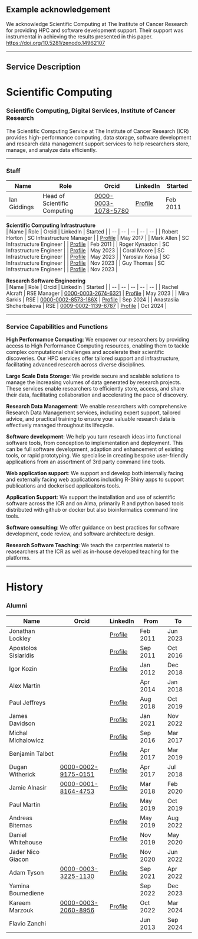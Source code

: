 ## Example acknowledgement
We acknowledge Scientific Computing at The Institute of Cancer Research for providing HPC and software development support. Their support was instrumental in achieving the results presented in this paper. https://doi.org/10.5281/zenodo.14962107

---

## Service Description
# Scientific Computing

### Scientific Computing, Digital Services, Institute of Cancer Research  
The Scientific Computing Service at The Institute of Cancer Research (ICR) provides high-performance computing, data storage, software development and research data management support services to help researchers store, manage, and analyze data efficiently.

---

### Staff
| Name | Role | Orcid | LinkedIn | Started |
| -- | -- | -- | -- | -- |
| Ian Giddings | Head of Scientific Computing | [0000-0003-1078-5780](https://orcid.org/0000-0003-1078-5780) | [Profile](https://www.linkedin.com/in/ian-giddings-a56ba88/) | Feb 2011 |  

**Scientific Computing Infrastructure**  
| Name | Role | Orcid | LinkedIn | Started |
| -- | -- | -- | -- | -- |
| Robert Horton | SC Infrastructure Manager |  | [Profile](https://www.linkedin.com/in/robert-horton-89b0298/) | May 2017 |
| Mark Allen | SC Infrastructure Engineer |  | [Profile](https://www.linkedin.com/in/mark-allen-a932622/) | Feb 2011 |
| Roger Kynaston | SC Infrastructure Engineer |  | [Profile](https://www.linkedin.com/in/roger-kynaston-34515929/) | May 2023 |
| Coral Moore | SC Infrastructure Engineer |  | [Profile](https://www.linkedin.com/in/corallmoore/) | May 2023 |
| Yaroslav Koisa | SC Infrastructure Engineer |  | [Profile](https://www.linkedin.com/in/yaroslav-koisa-ba381817b/) | Nov 2023 |
| Guy Thomas | SC Infrastructure Engineer |  | [Profile](https://www.linkedin.com/in/guy-thomas-969382a/) | Nov 2023 |


**Research Software Engineering**  
| Name | Role | Orcid | LinkedIn | Started |
| -- | -- | -- | -- | -- |
| Rachel Alcraft | RSE Manager | [0000-0003-2674-6321](https://orcid.org/0000-0003-2674-6321) | [Profile](https://www.linkedin.com/in/rachel-alcraft-07828235/) | May 2023 |
| Mira Sarkis | RSE | [0000-0002-8573-186X](https://orcid.org/0000-0002-8573-186X) | [Profile](https://www.linkedin.com/in/mira-sarkis-27243046/) | Sep 2024 |
| Anastasiia Shcherbakova | RSE | [0009-0002-1139-6787](https://orcid.org/0009-0002-1139-6787) | [Profile](https://www.linkedin.com/in/stacy-shcherbakova-684552127/) | Oct 2024 |


---

### Service Capabilities and Functions
**High Performamce Computing**: We empower our researchers by providing access to High Performance Computing resources, enabling them to tackle complex computational challenges and accelerate their scientific discoveries.  Our HPC services offer tailored support and infrastructure, facilitating advanced research across diverse disciplines.

**Large Scale Data Storage**: We provide secure and scalable solutions to manage the increasing volumes of data generated by research projects.  These services enable researchers to efficiently store, access, and share their data, facilitating collaboration and accelerating the pace of discovery.

**Research Data Management**: We enable researchers with comprehensive Research Data Management services, including expert support, tailored advice, and practical training to ensure your valuable research data is effectively managed throughout its lifecycle.

**Software development**: We help you turn research ideas into functional software tools, from conception to implementation and deployment. This can be full software development, adaption and enhancement of existing tools, or rapid prototyping. We specialise in creating bespoke user-friendly applications from an assortment of 3rd party command line tools.

**Web application support**: We support and develop both internally facing and externally facing web applications including R-Shiny apps to support publications and dockerised applicaitons tools.

**Application Support**: We support the installation and use of scientific software across the ICR and on Alma, primarily R and python based tools distributed with github or docker but also bioinformatics command line tools.
  
**Software consulting**: We offer guidance on best practices for software development, code review, and software architecture design.

**Research Software Teaching**: We teach the carpentries material to reasearchers at the ICR as well as in-house developed teaching for the platforms.  

---

# History

### Alumni
| Name | Orcid | LinkedIn | From | To |
| -- | -- | -- | -- | -- |
| Jonathan Lockley |  | [Profile](https://www.linkedin.com/in/jonlockley/) | Feb 2011 | Jun 2023 |
| Apostolos Sisiaridis |  | [Profile](https://www.linkedin.com/in/tolis-sisiaridis-a226408/) | Sep 2011 | Oct 2016 |
| Igor Kozin |  | [Profile](https://www.linkedin.com/in/igorkozin/) | Jan 2012 | Dec 2018 |
| Alex Martin |  |  | Apr 2014 | Jan 2018 |
| Paul Jeffreys |  | [Profile](https://www.linkedin.com/in/professor-paul-jeffreys-25002149/) | Aug 2018 | Oct 2019 |
| James Davidson |  | [Profile](https://www.linkedin.com/in/james-davidson-a62a051/) | Jan 2021 | Nov 2022 |
| Michal Michalowicz |  | [Profile](https://www.linkedin.com/in/michal-michalowicz-0810884b/) | Sep 2016 | Mar 2017 |
| Benjamin Talbot |  | [Profile](https://www.linkedin.com/in/benjamin-talbot-30a581b8/) | Apr 2017 | Mar 2019 |
| Dugan Witherick | [0000-0002-9175-0151](https://orcid.org/0000-0002-9175-0151) | [Profile](https://www.linkedin.com/in/dugan-witherick-4b58096/) | Apr 2017 | Jul 2018 |
| Jamie Alnasir | [0000-0001-8164-4753](https://orcid.org/0000-0001-8164-4753) | [Profile](https://www.linkedin.com/in/dr-jamie-alnasir/) | Mar 2018 | Feb 2020 |
| Paul Martin |  | [Profile](https://www.linkedin.com/in/paulsputer/) | May 2019 | Oct 2019 |
| Andreas Biternas |  | [Profile](https://www.linkedin.com/in/andreas-biternas-34526850/) | May 2019 | Aug 2022 |
| Daniel Whitehouse |  | [Profile](https://www.linkedin.com/in/dan-whitehouse-a4a19274/) | Nov 2019 | May 2020 |
| Jader Nico Giacon |  | [Profile](https://www.linkedin.com/in/jngiacon/) | Nov 2020 | Jun 2022 |
| Adam Tyson | [0000-0003-3225-1130](https://orcid.org/0000-0003-3225-1130) | [Profile](https://www.linkedin.com/in/adamltyson/) | Sep 2021 | Apr 2022 |
| Yamina Boumediene |  |  | Sep 2022 | Dec 2023 |
| Kareem Marzouk | [0000-0003-2060-8956](https://orcid.org/0000-0003-2060-8956) | [Profile](https://www.linkedin.com/in/bkmarzouk/) | Oct 2022 | Mar 2024 |
| Flavio Zanchi |  |  | Jun 2013 | Sep 2024 |

